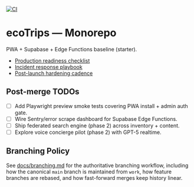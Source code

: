 [![CI](https://github.com/OWNER/REPO/actions/workflows/ci.yml/badge.svg)](https://github.com/OWNER/REPO/actions/workflows/ci.yml)
# ecoTrips — Monorepo
PWA + Supabase + Edge Functions baseline (starter).

- [Production readiness checklist](ops/PRODUCTION_READINESS.md)
- [Incident response playbook](ops/INCIDENT_RESPONSE.md)
- [Post-launch hardening cadence](ops/POST_LAUNCH_PLAN.md)

## Post-merge TODOs
- [ ] Add Playwright preview smoke tests covering PWA install + admin auth gate.
- [ ] Wire Sentry/error scrape dashboard for Supabase Edge Functions.
- [ ] Ship federated search engine (phase 2) across inventory + content.
- [ ] Explore voice concierge pilot (phase 2) with GPT-5 realtime.

## Branching Policy
See [docs/branching.md](docs/branching.md) for the authoritative branching workflow, including how the canonical `main` branch is
maintained from `work`, how feature branches are rebased, and how fast-forward merges keep history linear.
